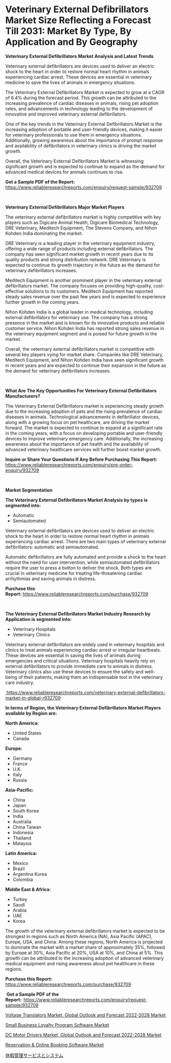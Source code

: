 <p><h1>Veterinary External Defibrillators Market Size Reflecting a Forecast Till 2031: Market By Type, By Application and By Geography</h1></p><p><strong>Veterinary External Defibrillators Market Analysis and Latest Trends</strong></p>
<p><p>Veterinary external defibrillators are devices used to deliver an electric shock to the heart in order to restore normal heart rhythm in animals experiencing cardiac arrest. These devices are essential in veterinary medicine to save the lives of animals in emergency situations.</p><p>The Veterinary External Defibrillators Market is expected to grow at a CAGR of 6.4% during the forecast period. This growth can be attributed to the increasing prevalence of cardiac diseases in animals, rising pet adoption rates, and advancements in technology leading to the development of innovative and improved veterinary external defibrillators.</p><p>One of the key trends in the Veterinary External Defibrillators Market is the increasing adoption of portable and user-friendly devices, making it easier for veterinary professionals to use them in emergency situations. Additionally, growing awareness about the importance of prompt response and availability of defibrillators in veterinary clinics is driving the market growth.</p><p>Overall, the Veterinary External Defibrillators Market is witnessing significant growth and is expected to continue to expand as the demand for advanced medical devices for animals continues to rise.</p></p>
<p><strong>Get a Sample PDF of the Report:&nbsp;</strong> <a href="https://www.reliableresearchreports.com/enquiry/request-sample/932709">https://www.reliableresearchreports.com/enquiry/request-sample/932709</a></p>
<p>&nbsp;</p>
<p><strong>Veterinary External Defibrillators Major Market Players</strong></p>
<p><p>The veterinary external defibrillators market is highly competitive with key players such as Digicare Animal Health, Digicare Biomedical Technology, DRE Veterinary, Meditech Equipment, The Stevens Company, and Nihon Kohden India dominating the market.</p><p>DRE Veterinary is a leading player in the veterinary equipment industry, offering a wide range of products including external defibrillators. The company has seen significant market growth in recent years due to its quality products and strong distribution network. DRE Veterinary is expected to continue its growth trajectory in the future as the demand for veterinary defibrillators increases.</p><p>Meditech Equipment is another prominent player in the veterinary external defibrillators market. The company focuses on providing high-quality, cost-effective solutions to its customers. Meditech Equipment has reported steady sales revenue over the past few years and is expected to experience further growth in the coming years.</p><p>Nihon Kohden India is a global leader in medical technology, including external defibrillators for veterinary use. The company has a strong presence in the market and is known for its innovative products and reliable customer service. Nihon Kohden India has reported strong sales revenue in the veterinary equipment segment and is poised for future growth in the market.</p><p>Overall, the veterinary external defibrillators market is competitive with several key players vying for market share. Companies like DRE Veterinary, Meditech Equipment, and Nihon Kohden India have seen significant growth in recent years and are expected to continue their expansion in the future as the demand for veterinary defibrillators increases.</p></p>
<p>&nbsp;</p>
<p><strong>What Are The Key Opportunities For Veterinary External Defibrillators Manufacturers?</strong></p>
<p><p>The Veterinary External Defibrillators market is experiencing steady growth due to the increasing adoption of pets and the rising prevalence of cardiac diseases in animals. Technological advancements in defibrillator devices, along with a growing focus on pet healthcare, are driving the market forward. The market is expected to continue to expand at a significant rate in the coming years, with a focus on developing portable and user-friendly devices to improve veterinary emergency care. Additionally, the increasing awareness about the importance of pet health and the availability of advanced veterinary healthcare services will further boost market growth.</p></p>
<p><strong>Inquire or Share Your Questions If Any Before Purchasing This Report:</strong> <a href="https://www.reliableresearchreports.com/enquiry/pre-order-enquiry/932709">https://www.reliableresearchreports.com/enquiry/pre-order-enquiry/932709</a></p>
<p>&nbsp;</p>
<p><strong>Market Segmentation</strong></p>
<p><strong>The Veterinary External Defibrillators Market Analysis by types is segmented into:</strong></p>
<p><ul><li>Automatic</li><li>Semiautomated</li></ul></p>
<p><p>Veterinary external defibrillators are devices used to deliver an electric shock to the heart in order to restore normal heart rhythm in animals experiencing cardiac arrest. There are two main types of veterinary external defibrillators: automatic and semiautomated. </p><p>Automatic defibrillators are fully automated and provide a shock to the heart without the need for user intervention, while semiautomated defibrillators require the user to press a button to deliver the shock. Both types are crucial in veterinary medicine for treating life-threatening cardiac arrhythmias and saving animals in distress.</p></p>
<p><strong>Purchase this Report:&nbsp;</strong><a href="https://www.reliableresearchreports.com/purchase/932709">https://www.reliableresearchreports.com/purchase/932709</a></p>
<p>&nbsp;</p>
<p><strong>The Veterinary External Defibrillators Market Industry Research by Application is segmented into:</strong></p>
<p><ul><li>Veterinary Hospitals</li><li>Veterinary Clinics</li></ul></p>
<p><p>Veterinary external defibrillators are widely used in veterinary hospitals and clinics to treat animals experiencing cardiac arrest or irregular heartbeats. These devices are essential in saving the lives of animals during emergencies and critical situations. Veterinary hospitals heavily rely on external defibrillators to provide immediate care to animals in distress. Veterinary clinics also use these devices to ensure the safety and well-being of their patients, making them an indispensable tool in the veterinary care industry.</p></p>
<p><a href="https://www.reliableresearchreports.com/veterinary-external-defibrillators-market-in-global-r932709">&nbsp;https://www.reliableresearchreports.com/veterinary-external-defibrillators-market-in-global-r932709</a></p>
<p><strong>In terms of Region, the Veterinary External Defibrillators Market Players available by Region are:</strong></p>
<p>
    <p> <strong> North America: </strong>
        <ul>
            <li>United States</li>
            <li>Canada</li>
        </ul>
        </p> 
    <p> <strong> Europe: </strong>
        <ul>
            <li>Germany</li>
            <li>France</li>
            <li>U.K.</li>
            <li>Italy</li>
            <li>Russia</li>
        </ul>
        </p> 
    <p> <strong> Asia-Pacific: </strong>
        <ul>
            <li>China</li>
            <li>Japan</li>
            <li>South Korea</li>
            <li>India</li>
            <li>Australia</li>
            <li>China Taiwan</li>
            <li>Indonesia</li>
            <li>Thailand</li>
            <li>Malaysia</li>
        </ul>
        </p> 
    <p> <strong> Latin America: </strong>
        <ul>
            <li>Mexico</li>
            <li>Brazil</li>
            <li>Argentina Korea</li>
            <li>Colombia</li>
        </ul>
        </p> 
    <p> <strong> Middle East & Africa: </strong>
        <ul>
            <li>Turkey</li>
            <li>Saudi</li>
            <li>Arabia</li>
            <li>UAE</li>
            <li>Korea</li>
        </ul>
    </p>
    </p>
<p><p>The growth of the veterinary external defibrillators market is expected to be strongest in regions such as North America (NA), Asia Pacific (APAC), Europe, USA, and China. Among these regions, North America is projected to dominate the market with a market share of approximately 35%, followed by Europe at 30%, Asia Pacific at 20%, USA at 10%, and China at 5%. This growth can be attributed to the increasing adoption of advanced veterinary medical equipment and rising awareness about pet healthcare in these regions.</p></p>
<p><strong>Purchase this Report: </strong><a href="https://www.reliableresearchreports.com/purchase/932709">https://www.reliableresearchreports.com/purchase/932709</a></p>
<p>&nbsp;<strong>Get a Sample PDF of the Report:&nbsp;&nbsp;</strong><a href="https://www.reliableresearchreports.com/enquiry/request-sample/932709">https://www.reliableresearchreports.com/enquiry/request-sample/932709</a></p>
<p><strong></strong></p>
<p><p><a href="https://issuu.com/reportprime-2/docs/voltage-translators-market-global-o_49b7c0fce23bb1">Voltage Translators Market, Global Outlook and Forecast 2022-2028 Market</a></p><p><a href="https://medium.com/@tyleolden34345/global-small-business-loyalty-program-software-market-size-and-market-trends-analysis-by-regional-c456d8e95418">Small Business Loyalty Program Software Market</a></p><p><a href="https://issuu.com/reportprime-2/docs/dc-motor-drivers-market-global-outl_220c05fbd1d04f">DC Motor Drivers Market, Global Outlook and Forecast 2022-2028 Market</a></p><p><a href="https://medium.com/@tyleolden34345/reservation-online-booking-software-market-share-size-trends-industry-analysis-report-by-9e79c55ab91a">Reservation & Online Booking Software Market</a></p><p><a href="https://medium.com/@raap8632/%E4%B8%8D%E5%9C%A8%E7%AE%A1%E7%90%86%E3%82%B5%E3%83%BC%E3%83%93%E3%82%B9%E3%81%8A%E3%82%88%E3%81%B3%E3%82%B7%E3%82%B9%E3%83%86%E3%83%A0%E5%B8%82%E5%A0%B4%E5%8B%95%E5%90%91-%E4%B8%8D%E5%9C%A8%E7%AE%A1%E7%90%86%E3%82%B5%E3%83%BC%E3%83%93%E3%82%B9%E3%81%8A%E3%82%88%E3%81%B3%E3%82%B7%E3%82%B9%E3%83%86%E3%83%A0%E5%B8%82%E5%A0%B4%E3%81%AE%E3%82%A4%E3%83%B3%E3%82%B5%E3%82%A4%E3%83%88%E3%81%A8%E4%BA%88%E6%B8%AC%E5%88%86%E6%9E%90-2024%E5%B9%B4-2031%E5%B9%B4-badabdf99357">休暇管理サービスとシステム</a></p></p>